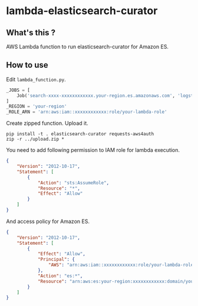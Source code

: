 # lambda-elasticsearch-curator

## What's this ?

AWS Lambda function to run elasticsearch-curator for Amazon ES.

## How to use

Edit ``lambda_function.py``.

```python
_JOBS = [
    Job('search-xxxx-xxxxxxxxxxxx.your-region.es.amazonaws.com', 'logstash-', 30)
]
_REGION = 'your-region'
_ROLE_ARN = 'arn:aws:iam::xxxxxxxxxxxx:role/your-lambda-role'
```

Create zipped function. Upload it.

```
pip install -t . elasticsearch-curator requests-aws4auth
zip -r ../upload.zip *
```

You need to add following permission to IAM role for lambda execution.

```json
{
    "Version": "2012-10-17",
    "Statement": [
        {
            "Action": "sts:AssumeRole",
            "Resource": "*",
            "Effect": "Allow"
        }
    ]
}
```

And access policy for Amazon ES.

```json
{
    "Version": "2012-10-17",
    "Statement": [
        {
            "Effect": "Allow",
            "Principal": {
                "AWS": "arn:aws:iam::xxxxxxxxxxxx:role/your-lambda-role"
            },
            "Action": "es:*",
            "Resource": "arn:aws:es:your-region:xxxxxxxxxxxx:domain/your-domain/*"
        }
    ]
}
```
